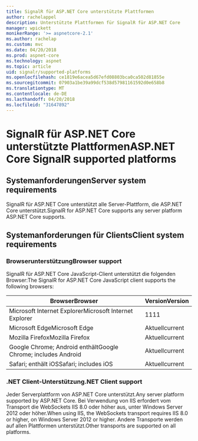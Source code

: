 ```yaml
---
title: SignalR für ASP.NET Core unterstützte Plattformen
author: rachelappel
description: Unterstützte Plattformen für SignalR für ASP.NET Core
manager: wpickett
monikerRange: '>= aspnetcore-2.1'
ms.author: rachelap
ms.custom: mvc
ms.date: 04/20/2018
ms.prod: aspnet-core
ms.technology: aspnet
ms.topic: article
uid: signalr/supported-platforms
ms.openlocfilehash: ce1819e6acea5d67efd08803bca0ca502d81855e
ms.sourcegitcommit: 07903a1be39a99dcf538d57981161592d0e658b8
ms.translationtype: MT
ms.contentlocale: de-DE
ms.lasthandoff: 04/20/2018
ms.locfileid: "31647892"
---
```

# <a name="aspnet-core-signalr-supported-platforms"></a><span data-ttu-id="bf33d-103">SignalR für ASP.NET Core unterstützte Plattformen</span><span class="sxs-lookup"><span data-stu-id="bf33d-103">ASP.NET Core SignalR supported platforms</span></span>

## <a name="server-system-requirements"></a><span data-ttu-id="bf33d-104">Systemanforderungen</span><span class="sxs-lookup"><span data-stu-id="bf33d-104">Server system requirements</span></span>

<span data-ttu-id="bf33d-105">SignalR für ASP.NET Core unterstützt alle Server-Plattform, die ASP.NET Core unterstützt.</span><span class="sxs-lookup"><span data-stu-id="bf33d-105">SignalR for ASP.NET Core supports any server platform ASP.NET Core supports.</span></span>

## <a name="client-system-requirements"></a><span data-ttu-id="bf33d-106">Systemanforderungen für Clients</span><span class="sxs-lookup"><span data-stu-id="bf33d-106">Client system requirements</span></span>

### <a name="browser-support"></a><span data-ttu-id="bf33d-107">Browserunterstützung</span><span class="sxs-lookup"><span data-stu-id="bf33d-107">Browser support</span></span>

<span data-ttu-id="bf33d-108">SignalR für ASP.NET Core JavaScript-Client unterstützt die folgenden Browser:</span><span class="sxs-lookup"><span data-stu-id="bf33d-108">The SignalR for ASP.NET Core JavaScript client supports the following browsers:</span></span>

| <span data-ttu-id="bf33d-109">Browser</span><span class="sxs-lookup"><span data-stu-id="bf33d-109">Browser</span></span> | <span data-ttu-id="bf33d-110">Version</span><span class="sxs-lookup"><span data-stu-id="bf33d-110">Version</span></span> |
| ------- | ------- |
| <span data-ttu-id="bf33d-111">Microsoft Internet Explorer</span><span class="sxs-lookup"><span data-stu-id="bf33d-111">Microsoft Internet Explorer</span></span> | <span data-ttu-id="bf33d-112">11</span><span class="sxs-lookup"><span data-stu-id="bf33d-112">11</span></span> |
| <span data-ttu-id="bf33d-113">Microsoft Edge</span><span class="sxs-lookup"><span data-stu-id="bf33d-113">Microsoft Edge</span></span> | <span data-ttu-id="bf33d-114">Aktuell</span><span class="sxs-lookup"><span data-stu-id="bf33d-114">current</span></span> |
| <span data-ttu-id="bf33d-115">Mozilla Firefox</span><span class="sxs-lookup"><span data-stu-id="bf33d-115">Mozilla Firefox</span></span> | <span data-ttu-id="bf33d-116">Aktuell</span><span class="sxs-lookup"><span data-stu-id="bf33d-116">current</span></span> |
| <span data-ttu-id="bf33d-117">Google Chrome; Android enthält</span><span class="sxs-lookup"><span data-stu-id="bf33d-117">Google Chrome; includes Android</span></span> | <span data-ttu-id="bf33d-118">Aktuell</span><span class="sxs-lookup"><span data-stu-id="bf33d-118">current</span></span> |
| <span data-ttu-id="bf33d-119">Safari; enthält iOS</span><span class="sxs-lookup"><span data-stu-id="bf33d-119">Safari; includes iOS</span></span> | <span data-ttu-id="bf33d-120">Aktuell</span><span class="sxs-lookup"><span data-stu-id="bf33d-120">current</span></span> |
 
### <a name="net-client-support"></a><span data-ttu-id="bf33d-121">.NET Client-Unterstützung</span><span class="sxs-lookup"><span data-stu-id="bf33d-121">.NET Client support</span></span>

<span data-ttu-id="bf33d-122">Jeder Serverplattform von ASP.NET Core unterstützt.</span><span class="sxs-lookup"><span data-stu-id="bf33d-122">Any server platform supported by ASP.NET Core.</span></span> <span data-ttu-id="bf33d-123">Bei Verwendung von IIS erfordert vom Transport die WebSockets IIS 8.0 oder höher aus, unter Windows Server 2012 oder höher.</span><span class="sxs-lookup"><span data-stu-id="bf33d-123">When using IIS, the WebSockets transport requires IIS 8.0 or higher, on Windows Server 2012 or higher.</span></span> <span data-ttu-id="bf33d-124">Andere Transporte werden auf allen Plattformen unterstützt.</span><span class="sxs-lookup"><span data-stu-id="bf33d-124">Other transports are supported on all platforms.</span></span>